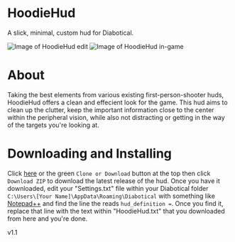 # HoodieHud
A slick, minimal, custom hud for Diabotical.

![Image of HoodieHud edit](https://i.imgur.com/ePo9trH.png)
![Image of HoodieHud in-game](https://i.imgur.com/VN7i9ou.png)

# About
Taking the best elements from various existing first-person-shooter huds, HoodieHud offers a clean and effecient look for the game. This hud aims to clean up the clutter, keep the important information close to the center within the peripheral vision, while also not distracting or getting in the way of the targets you're looking at.

# Downloading and Installing
Click [here](https://github.com/hoodedskeleton/HoodieHud/raw/master/HoodieHud%201.1.zip) or the green ```Clone or Download``` button at the top then click ```Download ZIP``` to download the latest release of the hud. Once you have it downloaded, edit your "Settings.txt" file within your Diabotical folder ```C:\Users\[Your Name]\AppData\Roaming\Diabotical``` with something like [Notepad++](https://notepad-plus-plus.org/downloads/v7.8.5/) and find the line the reads ```hud_definition =```. Once you find it, replace that line with the text within "HoodieHud.txt" that you downloaded from here and you're done.

v1.1
